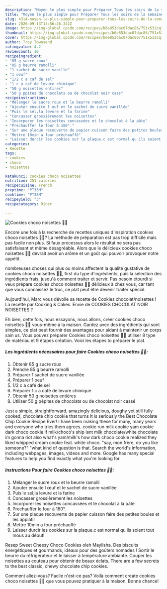 ```yaml
---
description: "Moyen le plus simple pour Préparer Tous les soirs de la semaine Cookies choco noisettes 🍪🍫"
title: "Moyen le plus simple pour Préparer Tous les soirs de la semaine Cookies choco noisettes 🍪🍫"
slug: 4314-moyen-le-plus-simple-pour-preparer-tous-les-soirs-de-la-semaine-cookies-choco-noisettes
date: 2020-09-13T13:56:26.322Z
image: https://img-global.cpcdn.com/recipes/b6e853dac07dac86/751x532cq70/cookies-choco-noisettes-🍪🍫-photo-principale-de-la-recette.jpg
thumbnail: https://img-global.cpcdn.com/recipes/b6e853dac07dac86/751x532cq70/cookies-choco-noisettes-🍪🍫-photo-principale-de-la-recette.jpg
cover: https://img-global.cpcdn.com/recipes/b6e853dac07dac86/751x532cq70/cookies-choco-noisettes-🍪🍫-photo-principale-de-la-recette.jpg
author: Troy Townsend
ratingvalue: 4.2
reviewcount: 10
recipeingredient:
- "85 g sucre roux"
- "85 g beurre ramolli"
- "1 sachet de sucre vanille"
- "1 oeuf"
- "1/2 c a caf de sel"
- "1 c a caf de levure chimique"
- "50 g noisettes entires"
- "50 g ppites de chocolats ou de chocolat noir cass"
recipeinstructions:
- "Mélanger le sucre roux et le beurre ramolli"
- "Ajouter ensuite l œuf et le sachet de sucre vanillée"
- "Puis le sel,la levure et la farine"
- "Concasser grossièrement les noisettes"
- "Incorporer les noisettes concassées et le chocolat à la pâte"
- "Prechauffer le four à 180°."
- "Sur une plaque recouverte de papier cuisson faire des petites boules et les applatir"
- "Mettre 10min a four préchauffé"
- "Laisser durcir les cookies sur la plaque.c est normal qu ils soient tout mous au début!"
categories:
- Recette
tags:
- cookies
- choco
- noisettes

katakunci: cookies choco noisettes 
nutrition: 251 calories
recipecuisine: French
preptime: "PT33M"
cooktime: "PT38M"
recipeyield: "3"
recipecategory: Dîner

---
```



![Cookies choco noisettes 🍪🍫](https://img-global.cpcdn.com/recipes/b6e853dac07dac86/751x532cq70/cookies-choco-noisettes-🍪🍫-photo-principale-de-la-recette.jpg)

Encore une fois à la recherche de recettes uniques d'inspiration cookies choco noisettes 🍪🍫? La méthode de préparation est pas trop difficile mais pas facile non plus. Si faux processus alors le résultat ne sera pas satisfaisant et même désagréable. Alors que le délicieux cookies choco noisettes 🍪🍫 devrait avoir un arôme et un goût qui pouvoir provoquer notre appétit.

nombreuses choses qui plus ou moins affectent la qualité gustative de cookies choco noisettes 🍪🍫, first du type d'ingrédients, puis la sélection des ingrédients frais, jusqu'à comment traiter et servir. Pas besoin étourdi si veux prépare cookies choco noisettes 🍪🍫 délicieux à chez vous, car tant que vous connaissez le truc, ce plat peut être devenir traiter spécial.

Aujourd&#39;hui, Marc vous dévoile sa recette de Cookies chocolat/noisettes ! La recette par Cooking &amp; Cakes. Envie de COOKIES CHOCOLAT NOIR NOISETTES ?


Eh bien, cette fois, nous essayons, nous allons, créer cookies choco noisettes 🍪🍫 vous-même à la maison. Gardez avec des ingrédients qui sont simples, ce plat peut fournir des avantages pour aidant à maintenir un corps sain us. Vous pouvez préparer Cookies choco noisettes 🍪🍫 utiliser 8 type de matériau et 9 étapes création. Voici les étapes to préparer le plat.

<!--inarticleads1-->

##### Les ingrédients nécessaires pour faire Cookies choco noisettes 🍪🍫:

1. Obtenir 85 g sucre roux
1. Prendre 85 g beurre ramolli
1. Préparer 1 sachet de sucre vanillée
1. Préparer 1 oeuf
1.  1/2 c a café de sel
1. Préparer 1 c a café de levure chimique
1. Obtenir 50 g noisettes entières
1. Utiliser 50 g pépites de chocolats ou de chocolat noir cassé


Just a simple, straightforward, amazingly delicious, doughy yet still fully cooked, chocolate chip cookie that turns It is seriously the Best Chocolate Chip Cookie Recipe Ever! I have been making these for many, many years and everyone who tries them agrees. cookie run milk cookie yam cookie dark choco cookie if milk/choco&#39;s ship isnt milk chocolate/white chocolate im gonna riot also what&#39;s yam/milk&#39;s how dark choco cookie realized they liked whipped cream cookie feat. white choco. &#34;say, mon frère, do you like someone?&#34; &#34;what kind of question is that. Search the world&#39;s information, including webpages, images, videos and more. Google has many special features to help you find exactly what you&#39;re looking for. 

<!--inarticleads2-->

##### Instructions Pour faire Cookies choco noisettes 🍪🍫:

1. Mélanger le sucre roux et le beurre ramolli
1. Ajouter ensuite l œuf et le sachet de sucre vanillée
1. Puis le sel,la levure et la farine
1. Concasser grossièrement les noisettes
1. Incorporer les noisettes concassées et le chocolat à la pâte
1. Prechauffer le four à 180°.
1. Sur une plaque recouverte de papier cuisson faire des petites boules et les applatir
1. Mettre 10min a four préchauffé
1. Laisser durcir les cookies sur la plaque.c est normal qu ils soient tout mous au début!


Resep Sweet Cheesy Choco Cookies oleh Maylisha. Des biscuits énergétiques et gourmands, idéaux pour des goûters nomades ! Sortir le beurre du réfrigérateur et le laisser à température ambiante. Couper les noisettes au couteau pour obtenir de beaux éclats. There are a few secrets to the best classic, chewy chocolate chip cookies. 


Comment allez-vous? Facile n'est-ce pas? Voilà comment create cookies choco noisettes 🍪🍫 que vous pouvez pratiquer à la maison. Bonne chance!
